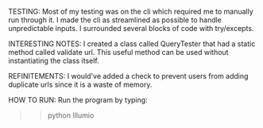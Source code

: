 TESTING:
Most of my testing was on the cli which required me to manually run through it.
I made the cli as streamlined as possible to handle unpredictable inputs.
I surrounded several blocks of code with try/excepts.

INTERESTING NOTES:
I created a class called QueryTester that had a static method called validate url.
This useful method can be used without instantiating the class itself.

REFINITEMENTS:
I would've added a check to prevent users from adding duplicate urls since it is a waste of memory.

HOW TO RUN:
Run the program by typing:
>> python Illumio